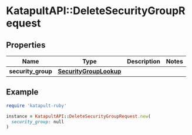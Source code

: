 # KatapultAPI::DeleteSecurityGroupRequest

## Properties

| Name | Type | Description | Notes |
| ---- | ---- | ----------- | ----- |
| **security_group** | [**SecurityGroupLookup**](SecurityGroupLookup.md) |  |  |

## Example

```ruby
require 'katapult-ruby'

instance = KatapultAPI::DeleteSecurityGroupRequest.new(
  security_group: null
)
```

